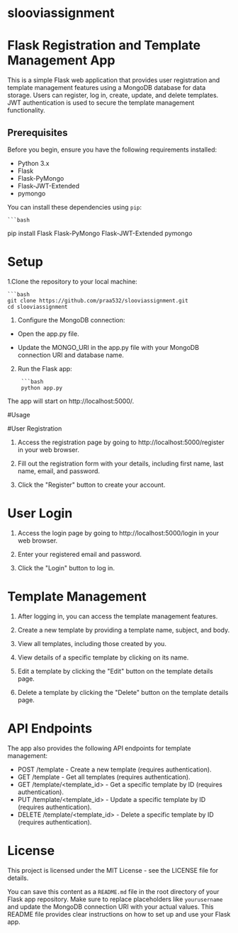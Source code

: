 # slooviassignment

# Flask Registration and Template Management App

This is a simple Flask web application that provides user registration and template management features using a MongoDB database for data storage. Users can register, log in, create, update, and delete templates. JWT authentication is used to secure the template management functionality.

## Prerequisites

Before you begin, ensure you have the following requirements installed:

- Python 3.x
- Flask
- Flask-PyMongo
- Flask-JWT-Extended
- pymongo

You can install these dependencies using `pip`:

    ```bash
pip install Flask Flask-PyMongo Flask-JWT-Extended pymongo

# Setup

1.Clone the repository to your local machine:

    ```bash
    git clone https://github.com/praa532/slooviassignment.git
    cd slooviassignment

1. Configure the MongoDB connection:

- Open the app.py file.

- Update the MONGO_URI in the app.py file with your MongoDB connection URI and database name.

2. Run the Flask app:

        ```bash
        python app.py

The app will start on http://localhost:5000/.

#Usage

#User Registration

1. Access the registration page by going to http://localhost:5000/register in your web browser.

2. Fill out the registration form with your details, including first name, last name, email, and password.

3. Click the "Register" button to create your account.

# User Login

1. Access the login page by going to http://localhost:5000/login in your web browser.

2. Enter your registered email and password.

2. Click the "Login" button to log in.

# Template Management

1. After logging in, you can access the template management features.

2. Create a new template by providing a template name, subject, and body.

3. View all templates, including those created by you.

4. View details of a specific template by clicking on its name.

5. Edit a template by clicking the "Edit" button on the template details page.

6. Delete a template by clicking the "Delete" button on the template details page.

# API Endpoints

The app also provides the following API endpoints for template management:

- POST /template - Create a new template (requires authentication).
- GET /template - Get all templates (requires authentication).
- GET /template/<template_id> - Get a specific template by ID (requires authentication).
- PUT /template/<template_id> - Update a specific template by ID (requires authentication).
- DELETE /template/<template_id> - Delete a specific template by ID (requires authentication).

# License

This project is licensed under the MIT License - see the LICENSE file for details.


You can save this content as a `README.md` file in the root directory of your Flask app repository. Make sure to replace placeholders like `yourusername` and update the MongoDB connection URI with your actual values. This README file provides clear instructions on how to set up and use your Flask app.
